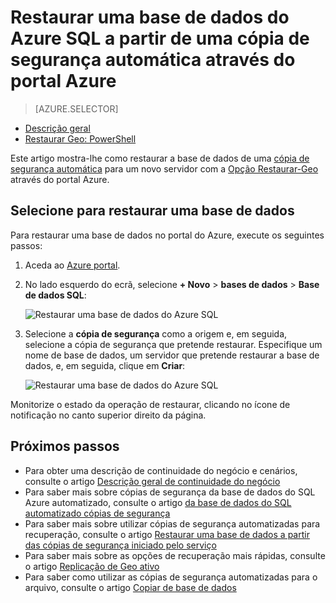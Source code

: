 <properties
    pageTitle="Restaurar uma base de dados do Azure SQL a partir de uma cópia de segurança automática (Azure portal) | Microsoft Azure"
    description="Restaure uma base de dados do Azure SQL a partir de uma cópia de segurança automática (Azure portal)."
    services="sql-database"
    documentationCenter=""
    authors="stevestein"
    manager="jhubbard"
    editor=""/>

<tags
    ms.service="sql-database"
    ms.devlang="NA"
    ms.date="10/18/2016"
    ms.author="sstein"
    ms.workload="NA"
    ms.topic="article"
    ms.tgt_pltfrm="NA"/>


# <a name="restore-an-azure-sql-database-from-an-automatic-backup-using-the-azure-portal"></a>Restaurar uma base de dados do Azure SQL a partir de uma cópia de segurança automática através do portal Azure


> [AZURE.SELECTOR]
- [Descrição geral](sql-database-recovery-using-backups.md#geo-restore)
- [Restaurar Geo: PowerShell](sql-database-geo-restore-powershell.md)

Este artigo mostra-lhe como restaurar a base de dados de uma [cópia de segurança automática](sql-database-automated-backups.md) para um novo servidor com a [Opção Restaurar-Geo](sql-database-recovery-using-backups/.md#geo-restore) através do portal Azure.

## <a name="select-a-database-to-restore"></a>Selecione para restaurar uma base de dados

Para restaurar uma base de dados no portal do Azure, execute os seguintes passos:

1.  Aceda ao [Azure portal](https://portal.azure.com).
2.  No lado esquerdo do ecrã, selecione **+ Novo** > **bases de dados** > **Base de dados SQL**:

    ![Restaurar uma base de dados do Azure SQL](./media/sql-database-geo-restore-portal/new-sql-database.png)

3.  Selecione a **cópia de segurança** como a origem e, em seguida, selecione a cópia de segurança que pretende restaurar. Especifique um nome de base de dados, um servidor que pretende restaurar a base de dados, e, em seguida, clique em **Criar**:
  
    ![Restaurar uma base de dados do Azure SQL](./media/sql-database-geo-restore-portal/geo-restore.png)

Monitorize o estado da operação de restaurar, clicando no ícone de notificação no canto superior direito da página. 


## <a name="next-steps"></a>Próximos passos

- Para obter uma descrição de continuidade do negócio e cenários, consulte o artigo [Descrição geral de continuidade do negócio](sql-database-business-continuity.md)
- Para saber mais sobre cópias de segurança da base de dados do SQL Azure automatizado, consulte o artigo [da base de dados do SQL automatizado cópias de segurança](sql-database-automated-backups.md)
- Para saber mais sobre utilizar cópias de segurança automatizadas para recuperação, consulte o artigo [Restaurar uma base de dados a partir das cópias de segurança iniciado pelo serviço](sql-database-recovery-using-backups.md)
- Para saber mais sobre as opções de recuperação mais rápidas, consulte o artigo [Replicação de Geo ativo](sql-database-geo-replication-overview.md)  
- Para saber como utilizar as cópias de segurança automatizadas para o arquivo, consulte o artigo [Copiar de base de dados](sql-database-copy.md)
